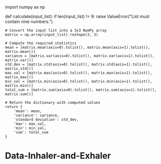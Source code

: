 import numpy as np

def calculate(input_list):
    if len(input_list) != 9:
        raise ValueError("List must contain nine numbers.")
    
    # Convert the input list into a 3x3 NumPy array
    matrix = np.array(input_list).reshape(3, 3)

    # Compute the required statistics
    mean = [matrix.mean(axis=0).tolist(), matrix.mean(axis=1).tolist(), matrix.mean()]
    variance = [matrix.var(axis=0).tolist(), matrix.var(axis=1).tolist(), matrix.var()]
    std_dev = [matrix.std(axis=0).tolist(), matrix.std(axis=1).tolist(), matrix.std()]
    max_val = [matrix.max(axis=0).tolist(), matrix.max(axis=1).tolist(), matrix.max()]
    min_val = [matrix.min(axis=0).tolist(), matrix.min(axis=1).tolist(), matrix.min()]
    total_sum = [matrix.sum(axis=0).tolist(), matrix.sum(axis=1).tolist(), matrix.sum()]

    # Return the dictionary with computed values
    return {
        'mean': mean,
        'variance': variance,
        'standard deviation': std_dev,
        'max': max_val,
        'min': min_val,
        'sum': total_sum
    }
# Data-Inhaler-and-Exhaler